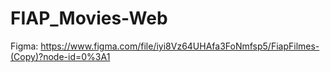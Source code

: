 # FIAP_Movies-Web

Figma: https://www.figma.com/file/iyi8Vz64UHAfa3FoNmfsp5/FiapFilmes-(Copy)?node-id=0%3A1
